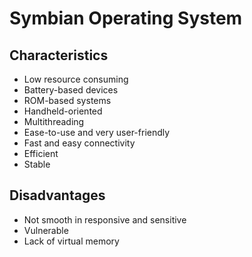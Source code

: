 # Symbian Operating System

## Characteristics

- Low resource consuming
- Battery-based devices
- ROM-based systems
- Handheld-oriented
- Multithreading
- Ease-to-use and very user-friendly
- Fast and easy connectivity
- Efficient
- Stable

## Disadvantages

- Not smooth in responsive and sensitive
- Vulnerable
- Lack of virtual memory